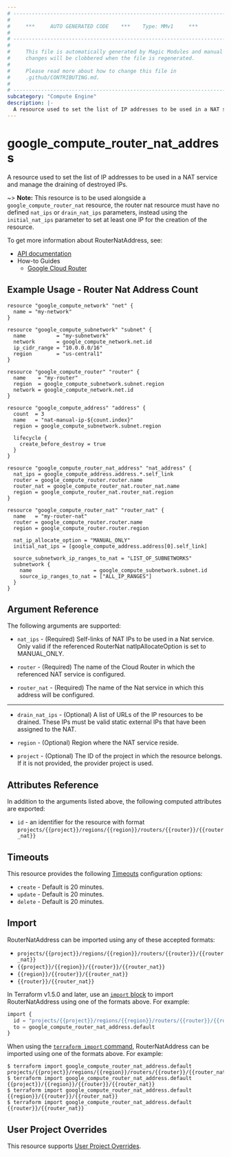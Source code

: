 ```yaml
---
# ----------------------------------------------------------------------------
#
#     ***     AUTO GENERATED CODE    ***    Type: MMv1     ***
#
# ----------------------------------------------------------------------------
#
#     This file is automatically generated by Magic Modules and manual
#     changes will be clobbered when the file is regenerated.
#
#     Please read more about how to change this file in
#     .github/CONTRIBUTING.md.
#
# ----------------------------------------------------------------------------
subcategory: "Compute Engine"
description: |-
  A resource used to set the list of IP addresses to be used in a NAT service and manage the draining of destroyed IPs.
---
```


# google_compute_router_nat_address

A resource used to set the list of IP addresses to be used in a NAT service and manage the draining of destroyed IPs.

~> **Note:** This resource is to be used alongside a `google_compute_router_nat` resource,
the router nat resource must have no defined `nat_ips` or `drain_nat_ips` parameters,
instead using the `initial_nat_ips` parameter to set at least one IP for the creation of the resource.


To get more information about RouterNatAddress, see:

* [API documentation](https://cloud.google.com/compute/docs/reference/rest/v1/routers)
* How-to Guides
    * [Google Cloud Router](https://cloud.google.com/router/docs/)

## Example Usage - Router Nat Address Count


```hcl
resource "google_compute_network" "net" {
  name = "my-network"
}

resource "google_compute_subnetwork" "subnet" {
  name          = "my-subnetwork"
  network       = google_compute_network.net.id
  ip_cidr_range = "10.0.0.0/16"
  region        = "us-central1"
}

resource "google_compute_router" "router" {
  name    = "my-router"
  region  = google_compute_subnetwork.subnet.region
  network = google_compute_network.net.id
}

resource "google_compute_address" "address" {
  count  = 3
  name   = "nat-manual-ip-${count.index}"
  region = google_compute_subnetwork.subnet.region

  lifecycle {
    create_before_destroy = true
  }
}

resource "google_compute_router_nat_address" "nat_address" {
  nat_ips = google_compute_address.address.*.self_link
  router = google_compute_router.router.name
  router_nat = google_compute_router_nat.router_nat.name
  region = google_compute_router_nat.router_nat.region
}

resource "google_compute_router_nat" "router_nat" {
  name   = "my-router-nat"
  router = google_compute_router.router.name
  region = google_compute_router.router.region

  nat_ip_allocate_option = "MANUAL_ONLY"
  initial_nat_ips = [google_compute_address.address[0].self_link]

  source_subnetwork_ip_ranges_to_nat = "LIST_OF_SUBNETWORKS"
  subnetwork {
    name                    = google_compute_subnetwork.subnet.id
    source_ip_ranges_to_nat = ["ALL_IP_RANGES"]
  }
}
```

## Argument Reference

The following arguments are supported:


* `nat_ips` -
  (Required)
  Self-links of NAT IPs to be used in a Nat service. Only valid if the referenced RouterNat
  natIpAllocateOption is set to MANUAL_ONLY.

* `router` -
  (Required)
  The name of the Cloud Router in which the referenced NAT service is configured.

* `router_nat` -
  (Required)
  The name of the Nat service in which this address will be configured.


- - -


* `drain_nat_ips` -
  (Optional)
  A list of URLs of the IP resources to be drained. These IPs must be
  valid static external IPs that have been assigned to the NAT.

* `region` -
  (Optional)
  Region where the NAT service reside.

* `project` - (Optional) The ID of the project in which the resource belongs.
    If it is not provided, the provider project is used.


## Attributes Reference

In addition to the arguments listed above, the following computed attributes are exported:

* `id` - an identifier for the resource with format `projects/{{project}}/regions/{{region}}/routers/{{router}}/{{router_nat}}`


## Timeouts

This resource provides the following
[Timeouts](https://developer.hashicorp.com/terraform/plugin/sdkv2/resources/retries-and-customizable-timeouts) configuration options:

- `create` - Default is 20 minutes.
- `update` - Default is 20 minutes.
- `delete` - Default is 20 minutes.

## Import


RouterNatAddress can be imported using any of these accepted formats:

* `projects/{{project}}/regions/{{region}}/routers/{{router}}/{{router_nat}}`
* `{{project}}/{{region}}/{{router}}/{{router_nat}}`
* `{{region}}/{{router}}/{{router_nat}}`
* `{{router}}/{{router_nat}}`


In Terraform v1.5.0 and later, use an [`import` block](https://developer.hashicorp.com/terraform/language/import) to import RouterNatAddress using one of the formats above. For example:

```tf
import {
  id = "projects/{{project}}/regions/{{region}}/routers/{{router}}/{{router_nat}}"
  to = google_compute_router_nat_address.default
}
```

When using the [`terraform import` command](https://developer.hashicorp.com/terraform/cli/commands/import), RouterNatAddress can be imported using one of the formats above. For example:

```
$ terraform import google_compute_router_nat_address.default projects/{{project}}/regions/{{region}}/routers/{{router}}/{{router_nat}}
$ terraform import google_compute_router_nat_address.default {{project}}/{{region}}/{{router}}/{{router_nat}}
$ terraform import google_compute_router_nat_address.default {{region}}/{{router}}/{{router_nat}}
$ terraform import google_compute_router_nat_address.default {{router}}/{{router_nat}}
```

## User Project Overrides

This resource supports [User Project Overrides](https://registry.terraform.io/providers/hashicorp/google/latest/docs/guides/provider_reference#user_project_override).
